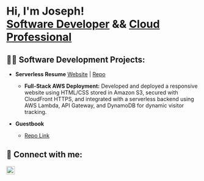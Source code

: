 <h1>Hi, I'm Joseph! <br/><a href="https://github.com/ShrillLight">Software Developer</a> && <a href="https://www.linkedin.com/in/josephclay99/">Cloud Professional</a>

<h2>👨‍💻 Software Development Projects:</h2>

- <b>Serverless Resume</b> <a href="devjrc.com">Website</a> | [Repo](https://github.com/ShrillLight/Serverless-Resume)
  - <b>Full-Stack AWS Deployment:</b> Developed and deployed a responsive website using HTML/CSS stored in Amazon S3, secured with CloudFront HTTPS, and integrated with a serverless backend using AWS Lambda, API Gateway, and DynamoDB for dynamic visitor tracking.
    
- <b>Guestbook</b>
  - [Repo Link](https://github.com/ShrillLight/guestbook)

<h2> 🤳 Connect with me:</h2>

[<img align="left" alt="Joseph | LinkedIn" width="22px" src="https://cdn.jsdelivr.net/npm/simple-icons@v3/icons/linkedin.svg" />][linkedin]

[linkedin]: https://linkedin.com/in/josephclay99/
